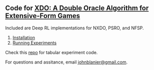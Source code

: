 
## Code for [XDO: A Double Oracle Algorithm for Extensive-Form Games](https://arxiv.org/abs/2103.06426)


Included are Deep RL implementations for NXDO, PSRO, and NFSP.

1. [Installation](docs/install.md)
2. [Running Experiments](docs/experiments.md)

Check this [repo](https://github.com/indylab/tabular_xdo) for tabular experiment code.

For questions and assitance, email johnblanier@gmail.com.

